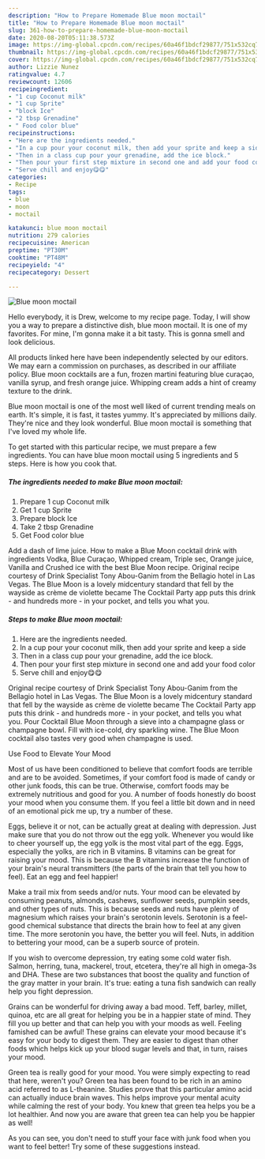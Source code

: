 ```yaml
---
description: "How to Prepare Homemade Blue moon moctail"
title: "How to Prepare Homemade Blue moon moctail"
slug: 361-how-to-prepare-homemade-blue-moon-moctail
date: 2020-08-20T05:11:38.573Z
image: https://img-global.cpcdn.com/recipes/60a46f1bdcf29877/751x532cq70/blue-moon-moctail-recipe-main-photo.jpg
thumbnail: https://img-global.cpcdn.com/recipes/60a46f1bdcf29877/751x532cq70/blue-moon-moctail-recipe-main-photo.jpg
cover: https://img-global.cpcdn.com/recipes/60a46f1bdcf29877/751x532cq70/blue-moon-moctail-recipe-main-photo.jpg
author: Lizzie Nunez
ratingvalue: 4.7
reviewcount: 12606
recipeingredient:
- "1 cup Coconut milk"
- "1 cup Sprite"
- "block Ice"
- "2 tbsp Grenadine"
- " Food color blue"
recipeinstructions:
- "Here are the ingredients needed."
- "In a cup pour your coconut milk, then add your sprite and keep a side"
- "Then in a class cup pour your grenadine, add the ice block."
- "Then pour your first step mixture in second one and add your food color"
- "Serve chill and enjoy😋😋"
categories:
- Recipe
tags:
- blue
- moon
- moctail

katakunci: blue moon moctail 
nutrition: 279 calories
recipecuisine: American
preptime: "PT30M"
cooktime: "PT48M"
recipeyield: "4"
recipecategory: Dessert

---
```



![Blue moon moctail](https://img-global.cpcdn.com/recipes/60a46f1bdcf29877/751x532cq70/blue-moon-moctail-recipe-main-photo.jpg)

Hello everybody, it is Drew, welcome to my recipe page. Today, I will show you a way to prepare a distinctive dish, blue moon moctail. It is one of my favorites. For mine, I'm gonna make it a bit tasty. This is gonna smell and look delicious.

All products linked here have been independently selected by our editors. We may earn a commission on purchases, as described in our affiliate policy. Blue moon cocktails are a fun, frozen martini featuring blue curaçao, vanilla syrup, and fresh orange juice. Whipping cream adds a hint of creamy texture to the drink.

Blue moon moctail is one of the most well liked of current trending meals on earth. It's simple, it is fast, it tastes yummy. It's appreciated by millions daily. They're nice and they look wonderful. Blue moon moctail is something that I've loved my whole life.


To get started with this particular recipe, we must prepare a few ingredients. You can have blue moon moctail using 5 ingredients and 5 steps. Here is how you cook that.

<!--inarticleads1-->

##### The ingredients needed to make Blue moon moctail:

1. Prepare 1 cup Coconut milk
1. Get 1 cup Sprite
1. Prepare block Ice
1. Take 2 tbsp Grenadine
1. Get  Food color blue


Add a dash of lime juice. How to make a Blue Moon cocktail drink with ingredients Vodka, Blue Curaçao, Whipped cream, Triple sec, Orange juice, Vanilla and Crushed ice with the best Blue Moon recipe. Original recipe courtesy of Drink Specialist Tony Abou-Ganim from the Bellagio hotel in Las Vegas. The Blue Moon is a lovely midcentury standard that fell by the wayside as crème de violette became The Cocktail Party app puts this drink - and hundreds more - in your pocket, and tells you what you. 

<!--inarticleads2-->

##### Steps to make Blue moon moctail:

1. Here are the ingredients needed.
1. In a cup pour your coconut milk, then add your sprite and keep a side
1. Then in a class cup pour your grenadine, add the ice block.
1. Then pour your first step mixture in second one and add your food color
1. Serve chill and enjoy😋😋


Original recipe courtesy of Drink Specialist Tony Abou-Ganim from the Bellagio hotel in Las Vegas. The Blue Moon is a lovely midcentury standard that fell by the wayside as crème de violette became The Cocktail Party app puts this drink - and hundreds more - in your pocket, and tells you what you. Pour Cocktail Blue Moon through a sieve into a champagne glass or champagne bowl. Fill with ice-cold, dry sparkling wine. The Blue Moon cocktail also tastes very good when champagne is used. 

Use Food to Elevate Your Mood


Most of us have been conditioned to believe that comfort foods are terrible and are to be avoided. Sometimes, if your comfort food is made of candy or other junk foods, this can be true. Otherwise, comfort foods may be extremely nutritious and good for you. A number of foods honestly do boost your mood when you consume them. If you feel a little bit down and in need of an emotional pick me up, try a number of these.

Eggs, believe it or not, can be actually great at dealing with depression. Just make sure that you do not throw out the egg yolk. Whenever you would like to cheer yourself up, the egg yolk is the most vital part of the egg. Eggs, especially the yolks, are rich in B vitamins. B vitamins can be great for raising your mood. This is because the B vitamins increase the function of your brain's neural transmitters (the parts of the brain that tell you how to feel). Eat an egg and feel happier!

Make a trail mix from seeds and/or nuts. Your mood can be elevated by consuming peanuts, almonds, cashews, sunflower seeds, pumpkin seeds, and other types of nuts. This is because seeds and nuts have plenty of magnesium which raises your brain's serotonin levels. Serotonin is a feel-good chemical substance that directs the brain how to feel at any given time. The more serotonin you have, the better you will feel. Nuts, in addition to bettering your mood, can be a superb source of protein.

If you wish to overcome depression, try eating some cold water fish. Salmon, herring, tuna, mackerel, trout, etcetera, they're all high in omega-3s and DHA. These are two substances that boost the quality and function of the gray matter in your brain. It's true: eating a tuna fish sandwich can really help you fight depression. 

Grains can be wonderful for driving away a bad mood. Teff, barley, millet, quinoa, etc are all great for helping you be in a happier state of mind. They fill you up better and that can help you with your moods as well. Feeling famished can be awful! These grains can elevate your mood because it's easy for your body to digest them. They are easier to digest than other foods which helps kick up your blood sugar levels and that, in turn, raises your mood.

Green tea is really good for your mood. You were simply expecting to read that here, weren't you? Green tea has been found to be rich in an amino acid referred to as L-theanine. Studies prove that this particular amino acid can actually induce brain waves. This helps improve your mental acuity while calming the rest of your body. You knew that green tea helps you be a lot healthier. And now you are aware that green tea can help you be happier as well!

As you can see, you don't need to stuff your face with junk food when you want to feel better! Try  some  of  these  suggestions  instead.

